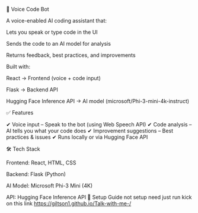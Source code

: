 🧠 Voice Code Bot

A voice-enabled AI coding assistant that:

Lets you speak or type code in the UI

Sends the code to an AI model for analysis

Returns feedback, best practices, and improvements

Built with:

React → Frontend (voice + code input)

Flask → Backend API

Hugging Face Inference API → AI model (microsoft/Phi-3-mini-4k-instruct)

✅ Features

✔ Voice input – Speak to the bot (using Web Speech API)
✔ Code analysis – AI tells you what your code does
✔ Improvement suggestions – Best practices & issues
✔ Runs locally or via Hugging Face API

🛠 Tech Stack

Frontend: React, HTML, CSS

Backend: Flask (Python)

AI Model: Microsoft Phi-3 Mini (4K)

API: Hugging Face Inference API
🔧 Setup Guide
not setup need just run kick on this link 
https://giltson1.github.io/Talk-with-me-/
